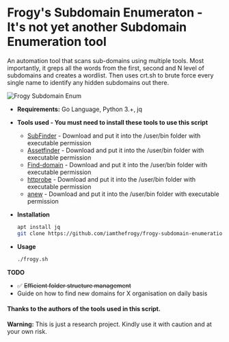 # Frogy's Subdomain Enumeraton - It's not yet another Subdomain Enumeration tool
An automation tool that scans sub-domains using multiple tools. Most importantly, it greps all the words from the first, second and N level of subdomains and creates a wordlist. Then uses crt.sh to brute force every single name to identify any hidden subdomains out there. <br/>

![Frogy Subdomain Enum](https://user-images.githubusercontent.com/8291014/106365048-e06dca80-632a-11eb-810f-7e810c888837.jpg)

+ **Requirements:** Go Language, Python 3.+, jq
+ **Tools used - You must need to install these tools to use this script**<br/>

  + [SubFinder](https://github.com/projectdiscovery/subfinder) - Download and put it into the /user/bin folder with executable permission
  + [Assetfinder](https://github.com/tomnomnom/assetfinder) - Download and put it into the /user/bin folder with executable permission
  + [Find-domain](https://github.com/Findomain/Findomain) - Download and put it into the /user/bin folder with executable permission
  + [httprobe](https://github.com/tomnomnom/anew) - Download and put it into the /user/bin folder with executable permission
  + [anew](https://github.com/tomnomnom/httprobe) - Download and put it into the /user/bin folder with executable permission
  
+ **Installation**

    ```sh
    apt install jq
    git clone https://github.com/iamthefrogy/frogy-subdomain-enumeration.git && cd frogy-subdomain-enumeration/ && chmod +x frogy.sh
    ```
+ **Usage**

    ```sh
    ./frogy.sh
    ```
**TODO**
- ✅ ~~Efficient folder structure management~~
- Guide on how to find new domains for X organisation on daily basis
 
#### Thanks to the authors of the tools used in this script.

**Warning:** This is just a research project. Kindly use it with caution and at your own risk.
